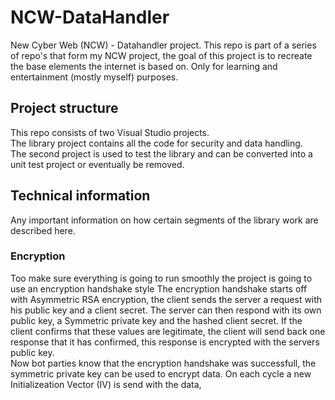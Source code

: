 # NCW-DataHandler
New Cyber Web (NCW) - Datahandler project.
This repo is part of a series of repo's that form my NCW project, the goal of this project is to recreate the base elements the internet is based on.
Only for learning and entertainment (mostly myself) purposes.

## Project structure
This repo consists of two Visual Studio projects.\
The library project contains all the code for security and data handling.\
The second project is used to test the library and can be converted into a unit test project or eventually be removed.

## Technical information
Any important information on how certain segments of the library work are described here.

### Encryption
Too make sure everything is going to run smoothly the project is going to use an encryption handshake style
The encryption handshake starts off with Asymmetric RSA encryption, the client sends the server a request with his public key and a client secret.
The server can then respond with its own public key, a Symmetric private key and the hashed client secret.
If the client confirms that these values are legitimate, the client will send back one response that it has confirmed, this response is encrypted with the servers public key.\
Now bot parties know that the encryption handshake was successfull, the symmetric private key can be used to encrypt data.
On each cycle a new Initializeation Vector (IV) is send with the data,

